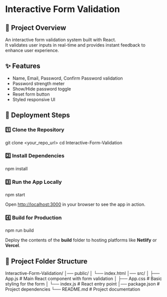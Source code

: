 # Interactive Form Validation

## 📌 Project Overview
An interactive form validation system built with React.  
It validates user inputs in real-time and provides instant feedback to enhance user experience.

## ✨ Features
- Name, Email, Password, Confirm Password validation  
- Password strength meter  
- Show/Hide password toggle  
- Reset form button  
- Styled responsive UI  

## 🚀 Deployment Steps

### 1️⃣ Clone the Repository
git clone <your_repo_url>
cd Interactive-Form-Validation

### 2️⃣ Install Dependencies
npm install


### 3️⃣ Run the App Locally
npm start

Open [http://localhost:3000](http://localhost:3000) in your browser to see the app in action.

### 4️⃣ Build for Production
npm run build

Deploy the contents of the **build** folder to hosting platforms like **Netlify** or **Vercel**.

## 📂 Project Folder Structure
Interactive-Form-Validation/
│── public/
│ └── index.html
│── src/
│ ├── App.js # Main React component with form validation
│ ├── App.css # Basic styling for the form
│ └── index.js # React entry point
│── package.json # Project dependencies
└── README.md # Project documentation


